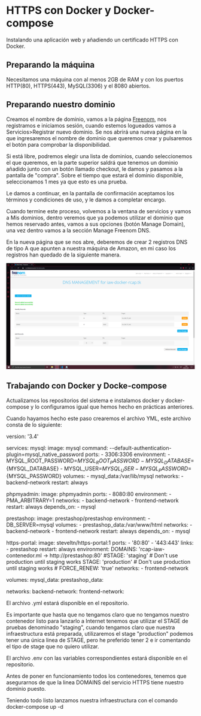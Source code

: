 # HTTPS con Docker y Docker-compose

Instalando una aplicación web y añadiendo un certificado HTTPS con Docker.

## Preparando la máquina

Necesitamos una máquina con al menos 2GB de RAM y con los puertos HTTP(80), HTTPS(443), MySQL(3306) y el 8080 abiertos.

## Preparando nuestro dominio

Creamos el nombre de dominio, vamos a la página [Freenom](https://www.freenom.com/es/index.html?lang=es), nos registramos e iniciamos sesión, cuando estemos logueados vamos a Servicios>Registrar nuevo dominio. Se nos abrirá una nueva página en la que ingresaremos el nombre de dominio que queremos crear y pulsaremos el botón para comprobar la disponibilidad.

Si está libre, podremos elegir una lista de dominios, cuando seleccionemos el que queremos, en la parte superior saldrá que tenemos un dominio añadido junto con un botón llamado checkout, le damos y pasamos a la pantalla de "compra". Sobre el tiempo que estará el dominio disponible, seleccionamos 1 mes ya que esto es una prueba. 

Le damos a continuar, en la pantalla de confirmación aceptamos los términos y condiciones de uso, y le damos a completar encargo.

Cuando termine este proceso, volvemos a la ventana de servicios y vamos a Mis dominios, dentro veremos que ya podemos utilizar el dominio que hemos reservado antes, vamos a sus opciones (botón Manage Domain), una vez dentro vamos a la sección Manage Freenom DNS.

En la nueva página que se nos abre, deberemos de crear 2 registros DNS de tipo A que apunten a nuestra máquina de Amazon, en mi caso los registros han quedado de la siguiente manera.

![Imagen de demostracion 1](/capturas/captura1.png)

## Trabajando con Docker y Docke-compose

Actualizamos los repositorios del sistema e instalamos docker y docker-compose y lo configuramos igual que hemos hecho en prácticas anteriores.

Cuando hayamos hecho este paso crearemos el archivo YML, este archivo consta de lo siguiente:

version: '3.4'

services:
  mysql:
    image: mysql
    command: --default-authentication-plugin=mysql_native_password
    ports: 
      - 3306:3306
    environment: 
      - MYSQL_ROOT_PASSWORD=${MYSQL_ROOT_PASSWORD}
      - MYSQL_DATABASE=${MYSQL_DATABASE}
      - MYSQL_USER=${MYSQL_USER}
      - MYSQL_PASSWORD=${MYSQL_PASSWORD}
    volumes: 
      - mysql_data:/var/lib/mysql
    networks: 
      - backend-network
    restart: always
  
  phpmyadmin:
    image: phpmyadmin
    ports:
      - 8080:80
    environment: 
      - PMA_ARBITRARY=1
    networks: 
      - backend-network
      - frontend-network
    restart: always
    depends_on: 
      - mysql

  prestashop:
    image: prestashop/prestashop
    environment: 
      - DB_SERVER=mysql
    volumes:
      - prestashop_data:/var/www/html
    networks: 
      - backend-network
      - frontend-network
    restart: always
    depends_on: 
      - mysql

  https-portal:
    image: steveltn/https-portal:1
    ports:
      - '80:80'
      - '443:443'
    links:
      - prestashop
    restart: always
    environment:
      DOMAINS: 'rcap-iaw-contenedor.ml -> http://prestashop:80'
      #STAGE: 'staging' # Don't use production until staging works
      STAGE: 'production' # Don't use production until staging works
      # FORCE_RENEW: 'true'
    networks:
      - frontend-network

volumes:
  mysql_data:
  prestashop_data:

networks: 
  backend-network:
  frontend-network:

El archivo .yml estará disponible en el repositorio.

Es importante que hasta que no tengamos claro que no tengamos nuestro contenedor listo para lanzarlo a Internet tenemos que utilizar el STAGE de pruebas denominado "staging", cuando tengamos claro que nuestra infraestructura está preparada, utilizaremos el stage "production" podemos tener una única linea de STAGE, pero he preferido tener 2 e ir comentando el tipo de stage que no quiero utilizar.

El archivo .env con las variables correspondientes estará disponible en el repositorio.

Antes de poner en funcionamiento todos los contenedores, tenemos que asegurarnos de que la linea DOMAINS del servicio HTTPS tiene nuestro dominio puesto.

Teniendo todo listo lanzamos nuestra infraestructura con el comando docker-compose up -d
